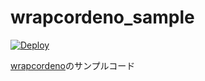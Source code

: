 # wrapcordeno_sample

[![Deploy](https://deno.com/deno-deploy-button.svg)](https://dash.deno.com/new?url=https://raw.githubusercontent.com/Rin0530/wrapcordeno_sample/master/mod.ts)

[wrapcordeno](https://github.com/Rin0530/wrapcordeno)のサンプルコード
